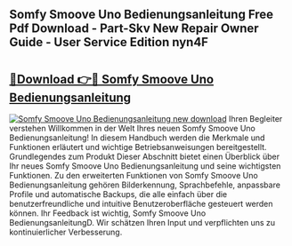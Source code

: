 ## Somfy Smoove Uno Bedienungsanleitung Free Pdf Download - Part-Skv New Repair Owner Guide - User Service Edition nyn4F

# <h2><a href="http://df5z9uz.blite.top/?on=Somfy+Smoove+Uno+Bedienungsanleitung">🔗Download 👉🔴 Somfy Smoove Uno Bedienungsanleitung</a></h2>

[![Somfy Smoove Uno Bedienungsanleitung new download](https://i.imgur.com/lujVjoI.png)](http://df5z9uz.blite.top/?on=Somfy+Smoove+Uno+Bedienungsanleitung)
Ihren Begleiter verstehen Willkommen in der Welt Ihres neuen Somfy Smoove Uno Bedienungsanleitung! In diesem Handbuch werden die Merkmale und Funktionen erläutert und wichtige Betriebsanweisungen bereitgestellt. Grundlegendes zum Produkt Dieser Abschnitt bietet einen Überblick über Ihr neues Somfy Smoove Uno Bedienungsanleitung und seine wichtigsten Funktionen. Zu den erweiterten Funktionen von Somfy Smoove Uno Bedienungsanleitung gehören Bilderkennung, Sprachbefehle, anpassbare Profile und automatische Backups, die alle einfach über die benutzerfreundliche und intuitive Benutzeroberfläche gesteuert werden können. Ihr Feedback ist wichtig, Somfy Smoove Uno BedienungsanleitungD. Wir schätzen Ihren Input und verpflichten uns zu kontinuierlicher Verbesserung.

